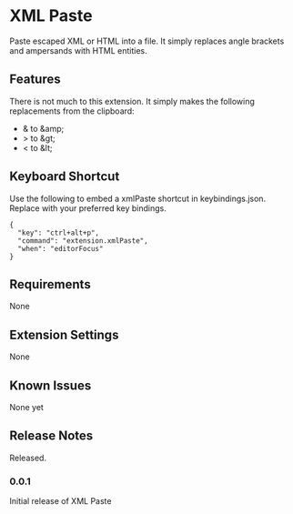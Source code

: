 # XML Paste

Paste escaped XML or HTML into a file. It simply replaces angle brackets and ampersands with HTML entities.

## Features

There is not much to this extension. It simply makes the following replacements from the clipboard:
 * &amp; to &amp;amp;
 * &gt; to &amp;gt;
 * &lt; to &amp;lt;

## Keyboard Shortcut
Use the following to embed a xmlPaste shortcut in keybindings.json. Replace with your preferred key bindings.

    {
      "key": "ctrl+alt+p",
      "command": "extension.xmlPaste",
      "when": "editorFocus"
    }

## Requirements

None

## Extension Settings

None

## Known Issues

None yet

## Release Notes

Released.

### 0.0.1

Initial release of XML Paste
